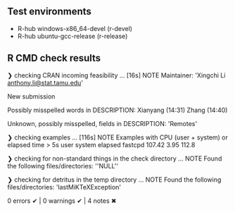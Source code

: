 ## Test environments
- R-hub windows-x86_64-devel (r-devel)
- R-hub ubuntu-gcc-release (r-release)

## R CMD check results

❯ checking CRAN incoming feasibility ... [16s] NOTE
  Maintainer: 'Xingchi Li <anthony.li@stat.tamu.edu>'

  New submission

  Possibly misspelled words in DESCRIPTION:
    Xianyang (14:31)
    Zhang (14:40)

  Unknown, possibly misspelled, fields in DESCRIPTION:
    'Remotes'

❯ checking examples ... [116s] NOTE
  Examples with CPU (user + system) or elapsed time > 5s
            user system elapsed
   fastcpd 107.42 3.95 112.8

❯ checking for non-standard things in the check directory ... NOTE
  Found the following files/directories:
    ''NULL''

❯ checking for detritus in the temp directory ... NOTE
  Found the following files/directories:
    'lastMiKTeXException'

0 errors ✔ | 0 warnings ✔ | 4 notes ✖
